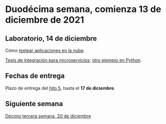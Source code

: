 # Duodécima semana, comienza 13 de diciembre de 2021


## Laboratorio, 14 de diciembre

Cómo [testear aplicaciones en la
nube](http://jj.github.io/CC/documentos/temas/Microservicios#probando-nuestra-aplicaci%C3%B3n-en-la-nube).

[Tests de integración para
microservicios](https://jj.github.io/curso-tdd/temas/integraci%C3%B3n.html);
[otro ejemplo en
Python](https://github.com/JJ/tests-python/blob/master/HitosIV/tests/starlitos_test.py).


## Fechas de entrega

Plazo de entrega del [hito
5](http://jj.github.io/CC/documentos/proyecto/5.Microservicio.html), hasta el
**17 de diciembre**.

## Siguiente semana

[Décimo tercera semana, 20 de diciembre](13-semana.md)
